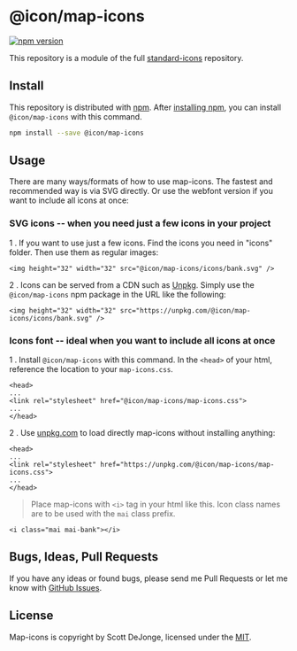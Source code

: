 # @icon/map-icons

[![npm version](https://img.shields.io/npm/v/@icon/map-icons.svg)](https://www.npmjs.org/package/@icon/map-icons)

This repository is a module of the full [standard-icons][standard-icons] repository.

## Install

This repository is distributed with [npm]. After [installing npm][install-npm], you can install `@icon/map-icons` with this command.

```bash
npm install --save @icon/map-icons
```

## Usage

There are many ways/formats of how to use map-icons. The fastest and recommended way is via SVG directly. Or use the webfont version if you want to include all icons at once:

### SVG icons -- when you need just a few icons in your project

1 . If you want to use just a few icons. Find the icons you need in "icons" folder. Then use them as regular images:

```
<img height="32" width="32" src="@icon/map-icons/icons/bank.svg" />
```

2 . Icons can be served from a CDN such as [Unpkg][Unpkg]. Simply use the `@icon/map-icons` npm package in the URL like the following:

```
<img height="32" width="32" src="https://unpkg.com/@icon/map-icons/icons/bank.svg" />
```

### Icons font -- ideal when you want to include all icons at once

1 . Install `@icon/map-icons` with this command. In the `<head>` of your html, reference the location to your `map-icons.css`.

```
<head>
...
<link rel="stylesheet" href="@icon/map-icons/map-icons.css">
...
</head>
```

2 . Use [unpkg.com][Unpkg] to load directly map-icons without installing anything:

```
<head>
...
<link rel="stylesheet" href="https://unpkg.com/@icon/map-icons/map-icons.css">
...
</head>
```

> Place map-icons with `<i>` tag in your html like this. Icon class names are to be used with the `mai` class prefix.

```
<i class="mai mai-bank"></i>
```


## Bugs, Ideas, Pull Requests

If you have any ideas or found bugs, please send me Pull Requests or let me know with [GitHub Issues][github issues].

## License

Map-icons is copyright by Scott DeJonge, licensed under the [MIT][license].

[license]: https://github.com/thecreation/icons/blob/master/modules/map-icons/LICENSE
[standard-icons]: https://github.com/thecreation/standard-icons
[npm]: https://www.npmjs.com/
[install-npm]: https://docs.npmjs.com/getting-started/installing-node
[sass]: http://sass-lang.com/
[github issues]: https://github.com/thecreation/standard-icons/issues
[Unpkg]: https://unpkg.com